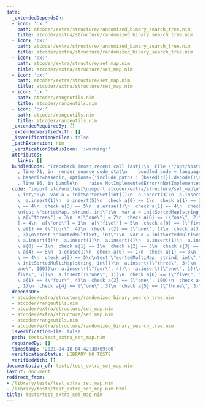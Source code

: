```yaml
---
data:
  _extendedDependsOn:
  - icon: ':x:'
    path: atcoder/extra/structure/randomized_binary_search_tree.nim
    title: atcoder/extra/structure/randomized_binary_search_tree.nim
  - icon: ':x:'
    path: atcoder/extra/structure/randomized_binary_search_tree.nim
    title: atcoder/extra/structure/randomized_binary_search_tree.nim
  - icon: ':x:'
    path: atcoder/extra/structure/set_map.nim
    title: atcoder/extra/structure/set_map.nim
  - icon: ':x:'
    path: atcoder/extra/structure/set_map.nim
    title: atcoder/extra/structure/set_map.nim
  - icon: ':x:'
    path: atcoder/rangeutils.nim
    title: atcoder/rangeutils.nim
  - icon: ':x:'
    path: atcoder/rangeutils.nim
    title: atcoder/rangeutils.nim
  _extendedRequiredBy: []
  _extendedVerifiedWith: []
  _isVerificationFailed: false
  _pathExtension: nim
  _verificationStatusIcon: ':warning:'
  attributes:
    links: []
  bundledCode: "Traceback (most recent call last):\n  File \"/opt/hostedtoolcache/Python/3.9.6/x64/lib/python3.9/site-packages/onlinejudge_verify/documentation/build.py\"\
    , line 71, in _render_source_code_stat\n    bundled_code = language.bundle(stat.path,\
    \ basedir=basedir, options={'include_paths': [basedir]}).decode()\n  File \"/opt/hostedtoolcache/Python/3.9.6/x64/lib/python3.9/site-packages/onlinejudge_verify/languages/nim.py\"\
    , line 86, in bundle\n    raise NotImplementedError\nNotImplementedError\n"
  code: "import std/unittest\nimport atcoder/extra/structure/set_map\n\ntest \"sortedSet,\
    \ int\":\n  var a = initSortedSet[int]()\n  a.insert(3)\n  a.insert(1)\n  a.insert(4)\n\
    \  a.insert(1)\n  a.insert(5)\n  check a{0} == 1\n  check a{1} == 3\n  check a{2}\
    \ == 4\n  check a{3} == 5\n  a.erase(1)\n  check a{1} == 4\n  check a{2} == 5\n\
    \ntest \"sortedMap, strind, int\":\n  var a = initSortedMap[string, int]()\n \
    \ a[\"three\"] = 3\n  a[\"one\"] = 2\n  check a{0} == (\"one\", 2)\n  a[\"four\"\
    ] = 4\n  a[\"one\"] = 1\n  a[\"five\"] = 5\n  check a{0} == (\"five\", 5)\n  check\
    \ a{1} == (\"four\", 4)\n  check a{2} == (\"one\", 1)\n  check a{3} == (\"three\"\
    , 3)\n\ntest \"sortedMultiSet, int\":\n  var a = initSortedMultiSet[int]()\n \
    \ a.insert(3)\n  a.insert(1)\n  a.insert(4)\n  a.insert(1)\n  a.insert(5)\n  check\
    \ a{0} == 1\n  check a{1} == 1\n  check a{2} == 3\n  check a{3} == 4\n  check\
    \ a{4} == 5\n  a.erase(1)\n  check a{0} == 1\n  check a{1} == 3\n  check a{2}\
    \ == 4\n  check a{3} == 5\n\ntest \"sortedMultiMap, strind, int\":\n  var a =\
    \ initSortedMultiMap[string, int]()\n  a.insert((\"three\", 3))\n  a.insert((\"\
    one\", 100))\n  a.insert((\"four\", 4))\n  a.insert((\"one\", 1))\n  a.insert((\"\
    five\", 5))\n  a.insert((\"one\", 3))\n  check a{0} == (\"five\", 5)\n  check\
    \ a{1} == (\"four\", 4)\n  check a{2} == (\"one\", 100)\n  check a{3} == (\"one\"\
    , 1)\n  check a{4} == (\"one\", 3)\n  check a{5} == (\"three\", 3)\n"
  dependsOn:
  - atcoder/extra/structure/randomized_binary_search_tree.nim
  - atcoder/rangeutils.nim
  - atcoder/extra/structure/set_map.nim
  - atcoder/extra/structure/set_map.nim
  - atcoder/rangeutils.nim
  - atcoder/extra/structure/randomized_binary_search_tree.nim
  isVerificationFile: false
  path: tests/test_extra_set_map.nim
  requiredBy: []
  timestamp: '2021-04-18 04:42:38+09:00'
  verificationStatus: LIBRARY_NO_TESTS
  verifiedWith: []
documentation_of: tests/test_extra_set_map.nim
layout: document
redirect_from:
- /library/tests/test_extra_set_map.nim
- /library/tests/test_extra_set_map.nim.html
title: tests/test_extra_set_map.nim
---
```

